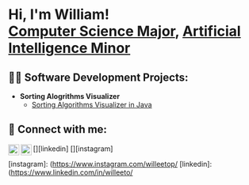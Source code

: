<h1>Hi, I'm William! <br/><a href="https://github.com/joshmadakor1">Computer Science Major</a>, <a href="https://www.linkedin.com/in/joshmadakor/">Artificial Intelligence Minor</a></h1>

<h2>👨‍💻 Software Development Projects:</h2>

- <b>Sorting Alogrithms Visualizer</b>
  - [Sorting Algorithms Visualizer in Java](https://github.com/joshmadakor1/Package-Delivery-Pathfinding-Algorithm)

<h2> 🤳 Connect with me:</h2>

[<img align="left" alt="JoshMadakor | LinkedIn" width="22px" src="https://cdn.jsdelivr.net/npm/simple-icons@v3/icons/linkedin.svg" />][linkedin]
[<img align="left" alt="JoshMadakor | Instagram" width="22px" src="https://cdn.jsdelivr.net/npm/simple-icons@v3/icons/instagram.svg" />][instagram]

[instagram]: (https://www.instagram.com/willeetop/
[linkedin]: (https://www.linkedin.com/in/willeeto/

